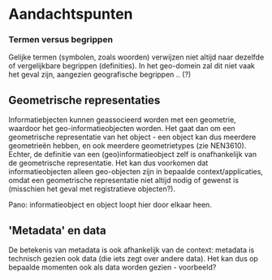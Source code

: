# Aandachtspunten

### Termen versus begrippen

Gelijke termen (symbolen, zoals woorden) verwijzen niet altijd naar dezelfde of vergelijkbare begrippen (definities). In het geo-domein zal dit niet vaak het geval zijn, aangezien geografische begrippen .. (?)

## Geometrische representaties

Informatiebjecten kunnen geassocieerd worden met een geometrie, waardoor het geo-informatieobjecten worden. Het gaat dan om een geometrische representatie van het object - een object kan dus meerdere geometrieën hebben, en ook meerdere geometrietypes (zie NEN3610). Echter, de definitie van een (geo)informatieobject zelf is onafhankelijk van de geometrische representatie. Het kan dus voorkomen dat informatieobjecten alleen geo-objecten zijn in bepaalde context/applicaties, omdat een geometrische representatie niet altijd nodig of gewenst is (misschien het geval met registratieve objecten?).

<aside class="issue">
  Pano: informatieobject en object loopt hier door elkaar heen.
</aside>

## 'Metadata' en data

De betekenis van metadata is ook afhankelijk van de context: metadata is technisch gezien ook data (die iets zegt over andere data). Het kan dus op bepaalde momenten ook als data worden gezien - voorbeeld?